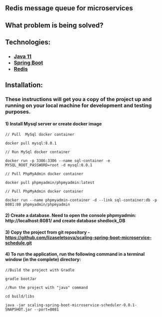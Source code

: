 <h2>Redis message queue for microservices</h2>
<h2>What problem is being solved?</h2>
<h2>Technologies:</h2>
<h3>
<ul>
<li> <a href="https://docs.oracle.com/en/java/javase/11/core/java-core-libraries-developer-guide.pdf">Java 11</a></li>
<li> <a href="https://docs.spring.io/spring-boot/docs/current/reference/htmlsingle/">Spring Boot</a></li>
<li> <a href="https://redis.io/docs/">Redis</a></li>
</ul>
<h2>Installation:</h2>
<h3> These instructions will get you a copy of the project up and running on your local machine for development and testing purposes.</h3>

#### 1) Install Mysql server or create docker image

```
// Pull  MySql docker container

docker pull mysql:8.0.1 
```

```
// Run MySql docker container

docker run -p 3306:3306 --name sql-container -e MYSQL_ROOT_PASSWORD=root -d mysql:8.0.1
```

```
// Pull PhpMyAdmin docker container

docker pull phpmyadmin/phpmyadmin:latest 
```

```
// Pull PhpMyAdmin docker container

docker run --name phpmyadmin-container -d --link sql-container:db -p 8081:80 phpmyadmin/phpmyadmin
```

#### 2) Create a database. Need to open the console phpmyadmin: http://localhost:8081/ and create database shedlock_DB

#### 3) Copy the project from git repository -https://github.com/lizaseletsova/scaling-spring-boot-microservice-schedule.git

#### 4) To run the application, run the following command in a terminal window (in the complete) directory:

```
//Build the project with Gradle

gradle bootJar
```

```
//Run the project with "java" command

cd build/libs

java -jar scaling-spring-boot-microservice-scheduler-0.0.1-SNAPSHOT.jar --port=8081
```
